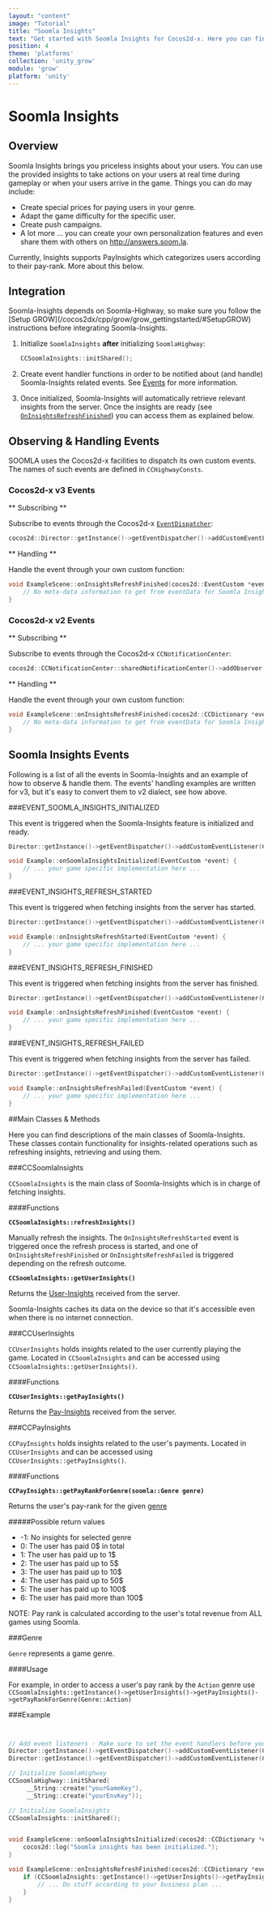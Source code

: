 ```yaml
---
layout: "content"
image: "Tutorial"
title: "Soomla Insights"
text: "Get started with Soomla Insights for Cocos2d-x. Here you can find initialization instructions, event handling and usage examples."
position: 4
theme: 'platforms'
collection: 'unity_grow'
module: 'grow'
platform: 'unity'
---
```


# Soomla Insights

## Overview

Soomla Insights brings you priceless insights about your users. You can use the provided insights to take actions on your users at real time during gameplay or when your users arrive in the game. Things you can do may include:  

- Create special prices for paying users in your genre.
- Adapt the game difficulty for the specific user.
- Create push campaigns.
- A lot more ... you can create your own personalization features and even share them with others on http://answers.soom.la.

Currently, Insights supports PayInsights which categorizes users according to their pay-rank. More about this below.

## Integration

<div class="info-box">Soomla-Insights depends on Soomla-Highway, so make sure you follow the [Setup GROW](/cocos2dx/cpp/grow/grow_gettingstarted/#SetupGROW) instructions before integrating Soomla-Insights.</div>

1. Initialize `SoomlaInsights` **after** initializing `SoomlaHighway`:

    ``` cpp
    CCSoomlaInsights::initShared();
    ```

2. Create event handler functions in order to be notified about (and handle) Soomla-Insights related events. See [Events](/cocos2dx/cpp/grow/Grow_Insights/#Events) for more information.

3. Once initialized, Soomla-Insights will automatically retrieve relevant insights from the server. Once the insights are ready (see [`OnInsightsRefreshFinished`](/cocos2dx/cpp/grow/Grow_Insights/#OnInsightsRefreshFinished)) you can access them as explained below.

## Observing & Handling Events

SOOMLA uses the Cocos2d-x facilities to dispatch its own custom events.
The names of such events are defined in `CCHighwayConsts`.

### Cocos2d-x v3 Events

** Subscribing **

Subscribe to events through the Cocos2d-x  [`EventDispatcher`](http://www.cocos2d-x.org/wiki/EventDispatcher_Mechanism):

```cpp
cocos2d::Director::getInstance()->getEventDispatcher()->addCustomEventListener(soomla::CCHighwayConsts::EVENT_INSIGHTS_REFRESH_FINISHED, CC_CALLBACK_1(ExampleScene::onInsightsRefreshFinished, this));
```

** Handling **

Handle the event through your own custom function:

```cpp
void ExampleScene::onInsightsRefreshFinished(cocos2d::EventCustom *event) {
    // No meta-data information to get from eventData for Soomla Insights events
}
```


### Cocos2d-x v2 Events

** Subscribing **

Subscribe to events through the Cocos2d-x `CCNotificationCenter`:

```cpp
cocos2d::CCNotificationCenter::sharedNotificationCenter()->addObserver(this, callfuncO_selector(ExampleScene::onInsightsRefreshFinished), soomla::CCHighwayConsts::EVENT_INSIGHTS_REFRESH_FINISHED, NULL);
```

** Handling **

Handle the event through your own custom function:

```cpp
void ExampleScene::onInsightsRefreshFinished(cocos2d::CCDictionary *eventData) {
    // No meta-data information to get from eventData for Soomla Insights events
}
```

## Soomla Insights Events

Following is a list of all the events in Soomla-Insights and an example of how to observe & handle them. The events' handling examples are written for v3, but it's easy to convert them to v2 dialect, see how above.

###EVENT_SOOMLA_INSIGHTS_INITIALIZED

This event is triggered when the Soomla-Insights feature is initialized and ready.

``` cpp
Director::getInstance()->getEventDispatcher()->addCustomEventListener(CCHighwayConsts::EVENT_SOOMLA_INSIGHTS_INITIALIZED, CC_CALLBACK_1(Example::onSoomlaInsightsInitialized, this));

void Example::onSoomlaInsightsInitialized(EventCustom *event) {
    // ... your game specific implementation here ...
}
```

###EVENT_INSIGHTS_REFRESH_STARTED

This event is triggered when fetching insights from the server has started.

``` cpp
Director::getInstance()->getEventDispatcher()->addCustomEventListener(CCHighwayConsts::EVENT_INSIGHTS_REFRESH_STARTED, CC_CALLBACK_1(Example::onInsightsRefreshStarted, this));

void Example::onInsightsRefreshStarted(EventCustom *event) {
    // ... your game specific implementation here ...
}
```

###EVENT_INSIGHTS_REFRESH_FINISHED

This event is triggered when fetching insights from the server has finished.

``` cpp
Director::getInstance()->getEventDispatcher()->addCustomEventListener(CCHighwayConsts::EVENT_INSIGHTS_REFRESH_FINISHED, CC_CALLBACK_1(Example::onInsightsRefreshFinished, this));

void Example::onInsightsRefreshFinished(EventCustom *event) {
    // ... your game specific implementation here ...
}
```

###EVENT_INSIGHTS_REFRESH_FAILED

This event is triggered when fetching insights from the server has failed.

``` cpp
Director::getInstance()->getEventDispatcher()->addCustomEventListener(CCHighwayConsts::EVENT_INSIGHTS_REFRESH_FAILED, CC_CALLBACK_1(Example::onInsightsRefreshFailed, this));

void Example::onInsightsRefreshFailed(EventCustom *event) {
    // ... your game specific implementation here ...
}
```

##Main Classes & Methods

Here you can find descriptions of the main classes of Soomla-Insights. These classes contain functionality for insights-related operations such as refreshing insights, retrieving and using them.

###CCSoomlaInsights

`CCSoomlaInsights` is the main class of Soomla-Insights which is in charge of fetching insights.

####Functions

**`CCSoomlaInsights::refreshInsights()`**

Manually refresh the insights. The `OnInsightsRefreshStarted` event is triggered once the refresh process is started, and one of `OnInsightsRefreshFinished` or `OnInsightsRefreshFailed` is triggered depending on the refresh outcome.

**`CCSoomlaInsights::getUserInsights()`**

Returns the [User-Insights](/cocos2dx/cpp/grow/Grow_Insights/#UserInsights) received from the server.

<div class="info-box">Soomla-Insights caches its data on the device so that it's accessible even when there is no internet connection.</div>

###CCUserInsights

`CCUserInsights` holds insights related to the user currently playing the game.
Located in `CCSoomlaInsights` and can be accessed using `CCSoomlaInsights::getUserInsights()`.

####Functions

**`CCUserInsights::getPayInsights()`**

Returns the [Pay-Insights](/cocos2dx/cpp/grow/Grow_Insights/#PayInsights) received from the server.

###CCPayInsights

`CCPayInsights` holds insights related to the user's payments.
Located in `CCUserInsights` and can be accessed using `CCUserInsights::getPayInsights()`.

####Functions

**`CCPayInsights::getPayRankForGenre(soomla::Genre genre)`**

Returns the user's pay-rank for the given [genre](/cocos2dx/cpp/grow/Grow_Insights/#Genre)

#####Possible return values

- -1: No insights for selected genre
- 0: The user has paid 0$ in total
- 1: The user has paid up to 1$
- 2: The user has paid up to 5$
- 3: The user has paid up to 10$
- 4: The user has paid up to 50$
- 5: The user has paid up to 100$
- 6: The user has paid more than 100$

<div class="info-box">NOTE: Pay rank is calculated according to the user's total revenue from ALL games using Soomla.</div>

###Genre

`Genre` represents a game genre.

####Usage

For example, in order to access a user's pay rank by the `Action` genre use `CCSoomlaInsights::getInstance()->getUserInsights()->getPayInsights()->getPayRankForGenre(Genre::Action)`

###Example

``` cpp


// Add event listeners - Make sure to set the event handlers before you initialize
Director::getInstance()->getEventDispatcher()->addCustomEventListener(CCHighwayConsts::EVENT_SOOMLA_INSIGHTS_INITIALIZED, CC_CALLBACK_1(Example::onSoomlaInsightsInitialized, this));
Director::getInstance()->getEventDispatcher()->addCustomEventListener(CCHighwayConsts::EVENT_INSIGHTS_REFRESH_FINISHED, CC_CALLBACK_1(Example::onInsightsRefreshFinished, this));

// Initialize SoomlaHighway
CCSoomlaHighway::initShared(
     __String::create("yourGameKey"),
     __String::create("yourEnvKey"));

// Initialize SoomlaInsights
CCSoomlaInsights::initShared();


void ExampleScene::onSoomlaInsightsInitialized(cocos2d::CCDictionary *eventData) {
    cocos2d::log("Soomla insights has been initialized.");
}

void ExampleScene::onInsightsRefreshFinished(cocos2d::CCDictionary *eventData) {
    if (CCSoomlaInsights::getInstance()->getUserInsights()->getPayInsights()->getPayRankForGenre(Genre::Educational) > 3) {
        // ... Do stuff according to your business plan ...
    }
}


```
